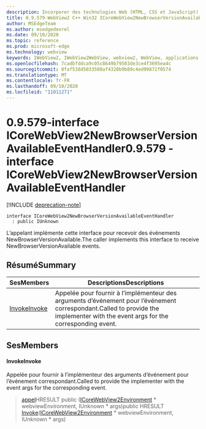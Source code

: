 ```yaml
---
description: Incorporer des technologies Web (HTML, CSS et JavaScript) dans vos applications natives avec le contrôle Microsoft Edge WebView2
title: 0.9.579-WebView2 C++ Win32 ICoreWebView2NewBrowserVersionAvailableEventHandler
author: MSEdgeTeam
ms.author: msedgedevrel
ms.date: 09/10/2020
ms.topic: reference
ms.prod: microsoft-edge
ms.technology: webview
keywords: IWebView2, IWebView2WebView, webview2, WebView, applications Win32, Win32, Edge, ICoreWebView2, ICoreWebView2Controller, contrôle de navigateur, html Edge, ICoreWebView2NewBrowserVersionAvailableEventHandler
ms.openlocfilehash: 7cadbfddca9c05c8649b79503de3ce4f3695ea4c
ms.sourcegitcommit: 0faf538d5033508af4320b9b89c4ed99872f0574
ms.translationtype: MT
ms.contentlocale: fr-FR
ms.lasthandoff: 09/10/2020
ms.locfileid: "11011271"
---
```

# <span data-ttu-id="7160c-104">0.9.579-interface ICoreWebView2NewBrowserVersionAvailableEventHandler</span><span class="sxs-lookup"><span data-stu-id="7160c-104">0.9.579 - interface ICoreWebView2NewBrowserVersionAvailableEventHandler</span></span> 

[!INCLUDE [deprecation-note](../../includes/deprecation-note.md)]

```
interface ICoreWebView2NewBrowserVersionAvailableEventHandler
  : public IUnknown
```

<span data-ttu-id="7160c-105">L’appelant implémente cette interface pour recevoir des événements NewBrowserVersionAvailable.</span><span class="sxs-lookup"><span data-stu-id="7160c-105">The caller implements this interface to receive NewBrowserVersionAvailable events.</span></span>

## <span data-ttu-id="7160c-106">Résumé</span><span class="sxs-lookup"><span data-stu-id="7160c-106">Summary</span></span>

 <span data-ttu-id="7160c-107">Ses</span><span class="sxs-lookup"><span data-stu-id="7160c-107">Members</span></span>                        | <span data-ttu-id="7160c-108">Descriptions</span><span class="sxs-lookup"><span data-stu-id="7160c-108">Descriptions</span></span>
--------------------------------|---------------------------------------------
[<span data-ttu-id="7160c-109">Invoke</span><span class="sxs-lookup"><span data-stu-id="7160c-109">Invoke</span></span>](#invoke) | <span data-ttu-id="7160c-110">Appelée pour fournir à l’implémenteur des arguments d’événement pour l’événement correspondant.</span><span class="sxs-lookup"><span data-stu-id="7160c-110">Called to provide the implementer with the event args for the corresponding event.</span></span>

## <span data-ttu-id="7160c-111">Ses</span><span class="sxs-lookup"><span data-stu-id="7160c-111">Members</span></span>

#### <span data-ttu-id="7160c-112">Invoke</span><span class="sxs-lookup"><span data-stu-id="7160c-112">Invoke</span></span> 

<span data-ttu-id="7160c-113">Appelée pour fournir à l’implémenteur des arguments d’événement pour l’événement correspondant.</span><span class="sxs-lookup"><span data-stu-id="7160c-113">Called to provide the implementer with the event args for the corresponding event.</span></span>

> <span data-ttu-id="7160c-114">[appel](#invoke)HRESULT public ([ICoreWebView2Environment](icorewebview2environment.md) \* webviewEnvironment, IUnknown \* args)</span><span class="sxs-lookup"><span data-stu-id="7160c-114">public HRESULT [Invoke](#invoke)([ICoreWebView2Environment](icorewebview2environment.md) \* webviewEnvironment, IUnknown \* args)</span></span>

